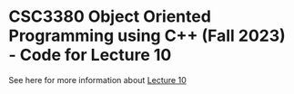 # CSC3380 Object Oriented Programming using C++ (Fall 2023) - Code for Lecture 10

See here for more information about [Lecture 10][lecture10]

[lecture10]: https://teaching.hkaiser.org/fall2023/csc3380/course/lecture10.html

